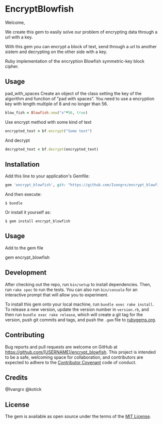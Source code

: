 # EncryptBlowfish

Welcome,

We create this gem to easily solve our problem of encrypting data through a url with a key.

With this gem you can encrypt a block of text, send through a url to another sistem and decrypting on the other side with a key.

Ruby implementation of the encryption Blowfish symmetric-key block cipher.

## Usage
pad_with_spaces
Create an object of the class setting the key of the algorithm and function of "pad with spaces".
You need to use a encryption key with length multiple of  8 and no longer than 56.

```ruby
blow_fish = Blowfish.new("x"*56, true)
```

Use encrypt method with some kind of text
```ruby
encrypted_text = bf.encrypt("Some text")
```
And decrypt
```ruby
decrypted_text = bf.decrypt(encrypted_text)
```
## Installation

Add this line to your application's Gemfile:

```ruby
gem 'encrypt_blowfish', git: "https://github.com/Ivangrx/encrypt_blowfish"
```

And then execute:

    $ bundle

Or install it yourself as:

    $ gem install encrypt_blowfish

## Usage

Add to the gem file

gem encrypt_blowfish

## Development

After checking out the repo, run `bin/setup` to install dependencies. Then, run `rake spec` to run the tests. You can also run `bin/console` for an interactive prompt that will allow you to experiment.

To install this gem onto your local machine, run `bundle exec rake install`. To release a new version, update the version number in `version.rb`, and then run `bundle exec rake release`, which will create a git tag for the version, push git commits and tags, and push the `.gem` file to [rubygems.org](https://rubygems.org).

## Contributing

Bug reports and pull requests are welcome on GitHub at https://github.com/[USERNAME]/encrypt_blowfish. This project is intended to be a safe, welcoming space for collaboration, and contributors are expected to adhere to the [Contributor Covenant](contributor-covenant.org) code of conduct.


## Credits
@Ivangrx
@kotick

## License

The gem is available as open source under the terms of the [MIT License](http://opensource.org/licenses/MIT).


